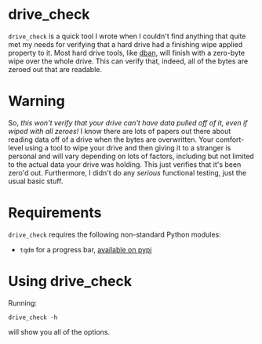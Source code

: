 # drive_check

`drive_check` is a quick tool I wrote when I couldn't find anything that quite met my needs for verifying that a hard drive had a finishing wipe applied property to it.  Most hard drive tools, like [dban](https://sourceforge.net/projects/dban/), will finish with a zero-byte wipe over the whole drive.  This can verify that, indeed, all of the bytes are zeroed out that are readable.

# Warning

So, *this won't verify that your drive can't have data pulled off of it, even if wiped with all zeroes!* I know there are lots of papers out there about reading data off of a drive when the bytes are overwritten.  Your comfort-level using a tool to wipe your drive and then giving it to a stranger is personal and will vary depending on lots of factors, including but not limited to the actual data your drive was holding.  This just verifies that it's been zero'd out.  Furthermore, I didn't do any _serious_ functional testing, just the usual basic stuff.

# Requirements

`drive_check` requires the following non-standard Python modules:

* `tqdm` for a progress bar, [available on pypi](https://pypi.python.org/pypi/tqdm)

# Using drive_check

Running:

    drive_check -h

will show you all of the options.
